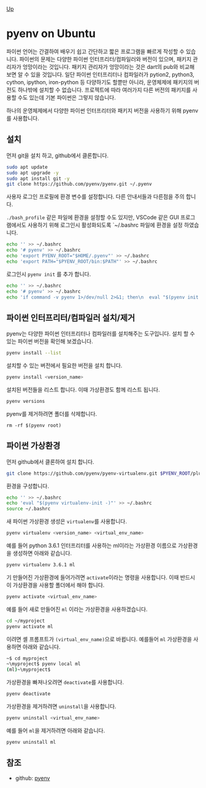 [Up](index.md)
# pyenv on Ubuntu

파이썬 언어는 간결하여 배우기 쉽고 간단하고 짧은 프로그램을 빠르게 작성할 수 있습니다. 파이썬의 문제는 다양한 파이썬 인터프리터/컴파일러와 버전이 있으며, 패키지 관리자가 엉망이라는 것입니다. 패키지 관리자가 엉망이라는 것은 dart의 pub와 비교해 보면 알 수 있을 것입니다. 일단 파이썬 인터프리터나 컴파일러가 pytion2, python3, cython, ipython, iron-python 등 다양하기도 할뿐만 아니라, 운영체제에 패키지의 버전도 하나밖에 설치할 수 없습니다. 프로젝트에 따라 여러가지 다른 버전의 패키지를 사용할 수도 있는데 기본 파이썬은 그렇지 않습니다.

하나의 운영체제에서 다양한 파이썬 인터프리터와 패키지 버전을 사용하기 위해 pyenv를 사용합니다.

## 설치

먼저 git을 설치 하고, github에서 클론합니다.

```sh
sudo apt update
sudo apt upgrade -y
sudo apt install git -y
git clone https://github.com/pyenv/pyenv.git ~/.pyenv
```

사용자 로그인 프로필에 환경 변수를 설정합니다. 다른 안내서들과 다른점을 주의 합니다.

`./bash_profile` 같은 파일에 환경을 설정할 수도 있지만, VSCode 같은 GUI 프로그램에서도 사용하기 위해 로그인시 활성화되도록 `~/.bashrc 파일에 환경을 설정 하였습니다.

```sh
echo '' >> ~/.bashrc
echo '# pyenv' >> ~/.bashrc
echo 'export PYENV_ROOT="$HOME/.pyenv"' >> ~/.bashrc
echo 'export PATH="$PYENV_ROOT/bin:$PATH"' >> ~/.bashrc
```

로그인시 `pyenv init` 를 추가 합니다.

```sh
echo '' >> ~/.bashrc
echo '# pyenv' >> ~/.bashrc
echo 'if command -v pyenv 1>/dev/null 2>&1; then\n  eval "$(pyenv init -)"\nfi' >> ~/.bashrc
```

## 파이썬 인터프리터/컴파일러 설치/제거

pyenv는 다양한 파이썬 인터프리터나 컴파일러를 설치해주는 도구입니다. 설치 할 수 있는 파이썬 버전을 확인해 보겠습니다.

```sh
pyenv install --list
```

설치할 수 있는 버전에서 필요한 버전을 설치 합니다.

```sh
pyenv install <version_name>
```

설치된 버전들을 리스트 합니다. 이때 가상환경도 함께 리스트 됩니다.

```sh
pyenv versions
```

pyenv를 제거하려면 폴더를 삭제합니다.

```
rm -rf $(pyenv root)
```

## 파이썬 가상환경

먼저 github에서 클론하여 설치 합니다.

```sh
git clone https://github.com/pyenv/pyenv-virtualenv.git $PYENV_ROOT/plugins/pyenv-virtualenv
```

환경을 구성합니다.

```sh
echo '' >> ~/.bashrc
echo 'eval "$(pyenv virtualenv-init -)"' >> ~/.bashrc
source ~/.bashrc
```

새 파이썬 가상환경 생성은 `virtualenv`를 사용합니다.

```sh
pyenv virtualenv <version_name> <virtual_env_name>
```

예를 들어 python 3.6.1 인터프리터를 사용하는 ml이라는 가상환경 이름으로 가상환경을 생성하면 아래와 같습니다.

```sh
pyenv virtualenv 3.6.1 ml
```

기 만들어진 가상환경에 들어가려면 `activate`이라는 명령을 사용합니다. 이때 반드시 이 가상환경을 사용할 폴더에서 해야 합니다.

```sh
pyenv activate <virtual_env_name>
```

예를 들어 새로 만들어진 `ml` 이라는 가상환경을 사용하겠습니다.

```sh
cd ~/myproject
pyenv activate ml
```

이려면 셸 프롬프트가 `(virtual_env_name)`으로 바뀝니다. 예를들어 `ml` 가상환경을 사용하면 아래와 같습니다.

```sh
~$ cd myproject
~\myproject$ pyenv local ml
(ml)~\myproject$
```

가상환경을 빠져나오려면 `deactivate`를 사용합니다.

```sh
pyenv deactivate
```

가상환경을 제거하려면 `uninstall`을 사용합니다. 

```sh
pyenv uninstall <virtual_env_name>
```

예를 들어 `ml`을 제거하려면 아래와 같습니다.

```sh
pyenv uninstall ml
```

## 참조

- github: [pyenv](https://github.com/pyenv/pyenv)